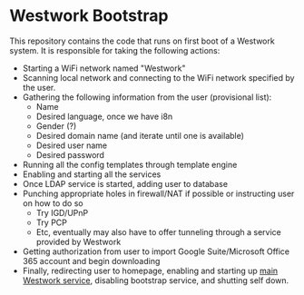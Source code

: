 Westwork Bootstrap
====
This repository contains the code that runs on first boot of a Westwork system. It is responsible for taking the following actions:
* Starting a WiFi network named "Westwork"
* Scanning local network and connecting to the WiFi network specified by the user.
* Gathering the following information from the user (provisional list):
    * Name
    * Desired language, once we have i8n
    * Gender (?)
    * Desired domain name (and iterate until one is available)
    * Desired user name
    * Desired password
* Running all the config templates through template engine
* Enabling and starting all the services
* Once LDAP service is started, adding user to database
* Punching appropriate holes in firewall/NAT if possible or instructing user on how to do so
    * Try IGD/UPnP
    * Try PCP
    * Etc, eventually may also have to offer tunneling through a service provided by Westwork
* Getting authorization from user to import Google Suite/Microsoft Office 365 account and begin downloading
* Finally, redirecting user to homepage, enabling and starting up [main Westwork service](https://github.com/westwork-org/westwork), disabling bootstrap service, and shutting self down.